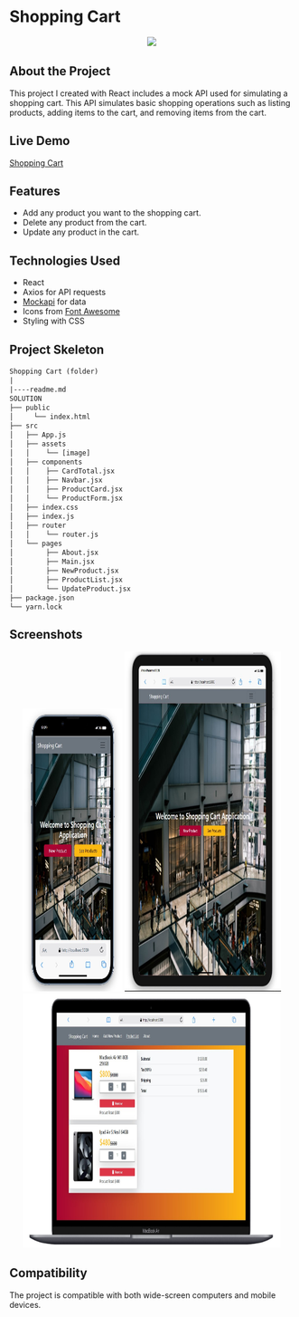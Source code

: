 # Shopping Cart

<div align="center">
  <img src="./src/assets/shopping-cart.gif" />
</div>

## About the Project

This project I created with React includes a mock API used for simulating a shopping cart. This API simulates basic shopping operations such as listing products, adding items to the cart, and removing items from the cart.

## Live Demo

[Shopping Cart](https://shopping-cart-gamma-snowy.vercel.app/)

## Features

- Add any product you want to the shopping cart.
- Delete any product from the cart.
- Update any product in the cart.

## Technologies Used

- React
- Axios for API requests
- [Mockapi](https://mockapi.io/) for data
- Icons from [Font Awesome](https://fontawesome.com/icons)
- Styling with CSS

## Project Skeleton

```
Shopping Cart (folder)
|
|----readme.md         
SOLUTION
├── public
│     └── index.html
├── src
│   ├── App.js
│   ├── assets
│   │    └── [image]
│   ├── components
│   │    ├── CardTotal.jsx
│   │    ├── Navbar.jsx
│   │    ├── ProductCard.jsx
│   │    └── ProductForm.jsx
│   ├── index.css
│   ├── index.js
│   ├── router
│   │    └── router.js
│   └── pages
│        ├── About.jsx
│        ├── Main.jsx
│        ├── NewProduct.jsx
│        ├── ProductList.jsx
│        └── UpdateProduct.jsx
├── package.json
└── yarn.lock

```


## Screenshots

<div align="center">
  <img src="./src/assets/Screenshot_1.jpg"  width="35%" height="500" />
  <img src="./src/assets/Screenshot_2.jpg"  width="55%" height="600" />
  <img src="./src/assets/Screenshot_3.jpg"  width="90.5%" height="450" />
</div>

## Compatibility

The project is compatible with both wide-screen computers and mobile devices.
